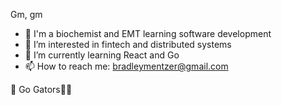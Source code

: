 Gm, gm
- 🧬 I'm a biochemist and EMT learning software development
- 👀 I’m interested in fintech and distributed systems
- 🌱 I’m currently learning React and Go
- 📫 How to reach me: bradleymentzer@gmail.com

🐊 Go Gators🔸🔹
